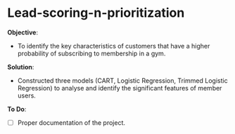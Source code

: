 # Lead-scoring-n-prioritization

**Objective**: 

* To identify the key characteristics of customers that have a higher probability of subscribing to membership in a gym.

**Solution**: 

* Constructed three models (CART, Logistic Regression, Trimmed Logistic Regression) to analyse and identify the significant features of member users.

**To Do**:
- [ ] Proper documentation of the project.
